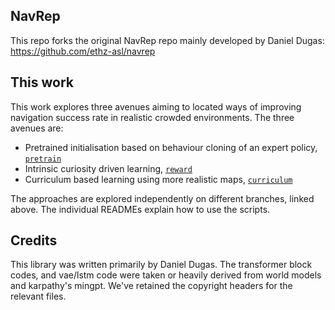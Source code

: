 ## NavRep
This repo forks the original NavRep repo mainly developed by Daniel Dugas:
https://github.com/ethz-asl/navrep

## This work
This work explores three avenues aiming to located ways of improving navigation success rate in realistic crowded environments. The three avenues are:

- Pretrained initialisation based on behaviour cloning of an expert policy, [`pretrain`](https://github.com/Makuh17/navrep/tree/pretrain)
- Intrinsic curiosity driven learning, [`reward`](https://github.com/Makuh17/navrep/tree/reward)
- Curriculum based learning using more realistic maps, [`curriculum`](https://github.com/Makuh17/navrep/tree/curriculum)

The approaches are explored independently on different branches, linked above. The individual READMEs explain how to use the scripts.

## Credits

This library was written primarily by Daniel Dugas. The transformer block codes, and vae/lstm code were taken or heavily derived from world models and karpathy's mingpt. We've retained the copyright headers for the relevant files.
